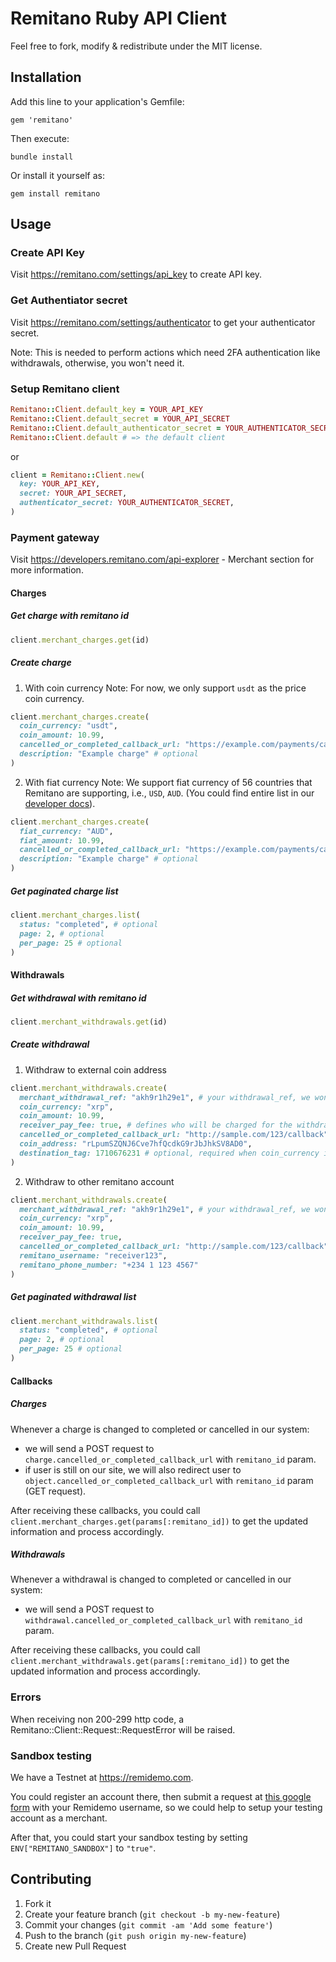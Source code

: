 # Remitano Ruby API Client

Feel free to fork, modify & redistribute under the MIT license.

## Installation

Add this line to your application's Gemfile:
```
gem 'remitano'
```
Then execute:
```
bundle install
```
Or install it yourself as:
```
gem install remitano
```

## Usage
### Create API Key

Visit https://remitano.com/settings/api_key to create API key.

### Get Authentiator secret

Visit https://remitano.com/settings/authenticator to get your authenticator secret.

Note: This is needed to perform actions which need 2FA authentication like withdrawals, otherwise, you won't need it.
### Setup Remitano client

```ruby
Remitano::Client.default_key = YOUR_API_KEY
Remitano::Client.default_secret = YOUR_API_SECRET
Remitano::Client.default_authenticator_secret = YOUR_AUTHENTICATOR_SECRET
Remitano::Client.default # => the default client
```
or
```ruby
client = Remitano::Client.new(
  key: YOUR_API_KEY,
  secret: YOUR_API_SECRET,
  authenticator_secret: YOUR_AUTHENTICATOR_SECRET,
)

```
### Payment gateway
Visit https://developers.remitano.com/api-explorer - Merchant section for more information.
#### Charges
##### Get charge with remitano id
```ruby
client.merchant_charges.get(id)
```
##### Create charge
1. With coin currency
Note: For now, we only support `usdt` as the price coin currency.
```ruby
client.merchant_charges.create(
  coin_currency: "usdt",
  coin_amount: 10.99,
  cancelled_or_completed_callback_url: "https://example.com/payments/callback?id=example", # optional
  description: "Example charge" # optional
)
```
2. With fiat currency
Note: We support fiat currency of 56 countries that Remitano are supporting, i.e., `USD`, `AUD`. (You could find entire list in our [developer docs](https://developers.remitano.com/docs/getting-started/getting-started)).
```ruby
client.merchant_charges.create(
  fiat_currency: "AUD",
  fiat_amount: 10.99,
  cancelled_or_completed_callback_url: "https://example.com/payments/callback?id=example", # optional
  description: "Example charge" # optional
)
```

##### Get paginated charge list
```ruby
client.merchant_charges.list(
  status: "completed", # optional
  page: 2, # optional
  per_page: 25 # optional
)
```

#### Withdrawals
##### Get withdrawal with remitano id
```ruby
client.merchant_withdrawals.get(id)
```
##### Create withdrawal
1. Withdraw to external coin address
```ruby
client.merchant_withdrawals.create(
  merchant_withdrawal_ref: "akh9r1h29e1", # your withdrawal_ref, we won't process withdrawal if the same ref is submitted before
  coin_currency: "xrp",
  coin_amount: 10.99,
  receiver_pay_fee: true, # defines who will be charged for the withdrawal fee
  cancelled_or_completed_callback_url: "http://sample.com/123/callback", # optional
  coin_address: "rLpumSZQNJ6Cve7hfQcdkG9rJbJhkSV8AD0",
  destination_tag: 1710676231 # optional, required when coin_currency is xrp
)
```
2. Withdraw to other remitano account
```ruby
client.merchant_withdrawals.create(
  merchant_withdrawal_ref: "akh9r1h29e1", # your withdrawal_ref, we won't process withdrawal if the same ref is submitted before
  coin_currency: "xrp",
  coin_amount: 10.99,
  receiver_pay_fee: true,
  cancelled_or_completed_callback_url: "http://sample.com/123/callback",
  remitano_username: "receiver123",
  remitano_phone_number: "+234 1 123 4567"
)
```
##### Get paginated withdrawal list
```ruby
client.merchant_withdrawals.list(
  status: "completed", # optional
  page: 2, # optional
  per_page: 25 # optional
)
```

#### Callbacks
##### Charges
Whenever a charge is changed to completed or cancelled in our system:
- we will send a POST request to `charge.cancelled_or_completed_callback_url` with `remitano_id` param.
- if user is still on our site, we will also redirect user to `object.cancelled_or_completed_callback_url` with `remitano_id` param (GET request).

After receiving these callbacks, you could call `client.merchant_charges.get(params[:remitano_id])` to get the updated information and process accordingly.

##### Withdrawals
Whenever a withdrawal is changed to completed or cancelled in our system:
- we will send a POST request to `withdrawal.cancelled_or_completed_callback_url` with `remitano_id` param.

After receiving these callbacks, you could call `client.merchant_withdrawals.get(params[:remitano_id])` to get the updated information and process accordingly.

### Errors
When receiving non 200-299 http code, a Remitano::Client::Request::RequestError will be raised.

### Sandbox testing
We have a Testnet at https://remidemo.com.

You could register an account there, then submit a request at [this google form](https://forms.gle/jvJyWPBNwTWfowSm9) with your Remidemo username, so we could help to setup your testing account as a merchant.

After that, you could start your sandbox testing by setting `ENV["REMITANO_SANDBOX"]` to `"true"`.

## Contributing

1. Fork it
2. Create your feature branch (`git checkout -b
my-new-feature`)
3. Commit your changes (`git commit -am 'Add some feature'`)
4. Push to the branch (`git push origin my-new-feature`)
5. Create new Pull Request
